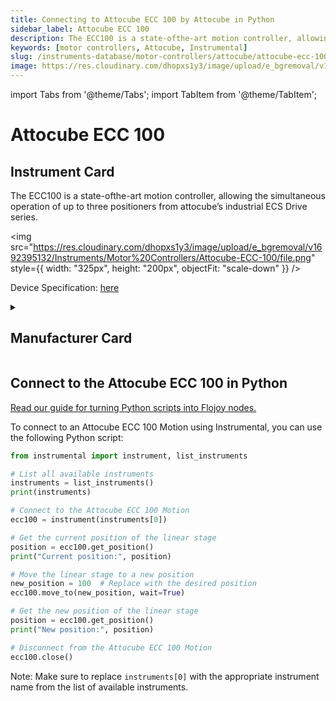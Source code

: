 ```yaml
---
title: Connecting to Attocube ECC 100 by Attocube in Python
sidebar_label: Attocube ECC 100
description: The ECC100 is a state-ofthe-art motion controller, allowing the simultaneous operation of up to three positioners from attocube’s industrial ECS Drive series.
keywords: [motor controllers, Attocube, Instrumental]
slug: /instruments-database/motor-controllers/attocube/attocube-ecc-100
image: https://res.cloudinary.com/dhopxs1y3/image/upload/e_bgremoval/v1692395132/Instruments/Motor%20Controllers/Attocube-ECC-100/file.png
---
```


import Tabs from '@theme/Tabs';
import TabItem from '@theme/TabItem';

# Attocube ECC 100

## Instrument Card

<div className="flex">

<div>

The ECC100 is a state-ofthe-art motion controller, allowing the simultaneous operation of up to three positioners from attocube’s industrial ECS Drive series.

</div>

<img src="https://res.cloudinary.com/dhopxs1y3/image/upload/e_bgremoval/v1692395132/Instruments/Motor%20Controllers/Attocube-ECC-100/file.png" style={{ width: "325px", height: "200px", objectFit: "scale-down" }} />

</div>

<div className="flex text-center">

<p>Device Specification: <a target="\_blank" href="https://www.attocube.com/application/files/6416/3697/3543/Specifications_ECC100.pdf">here</a></p>

</div>

<details style={{ marginTop: "15px"}}>
<summary><h2>Manufacturer Card</h2></summary>

<img src="https://res.cloudinary.com/dhopxs1y3/image/upload/v1692806147/Instruments/Vendor%20Logos/Attocube.png" style={{ width: "100%", height: "170px",objectFit: "scale-down" }} />

**Attocube** is a leading pioneer for nanotechnology solutions in precision motion and nanopositioning applications, cryogenic microscopy,.

<ul>
  <li>Headquarters: Germany</li>
  <li>Yearly Revenue (millions, USD): 14.0</li>
  <li>Vendor Website: <a href="https://www.attocube.com/en">here</a></li>
</ul>
</details>

## Connect to the Attocube ECC 100 in Python

[Read our guide for turning Python scripts into Flojoy nodes.](https://docs.flojoy.ai/custom-nodes/creating-custom-node/)
<Tabs>
<TabItem value="Instrumental" label="Instrumental">

To connect to an Attocube ECC 100 Motion using Instrumental, you can use the following Python script:

```python
from instrumental import instrument, list_instruments

# List all available instruments
instruments = list_instruments()
print(instruments)

# Connect to the Attocube ECC 100 Motion
ecc100 = instrument(instruments[0])

# Get the current position of the linear stage
position = ecc100.get_position()
print("Current position:", position)

# Move the linear stage to a new position
new_position = 100  # Replace with the desired position
ecc100.move_to(new_position, wait=True)

# Get the new position of the linear stage
position = ecc100.get_position()
print("New position:", position)

# Disconnect from the Attocube ECC 100 Motion
ecc100.close()
```

Note: Make sure to replace `instruments[0]` with the appropriate instrument name from the list of available instruments.

</TabItem>
</Tabs>